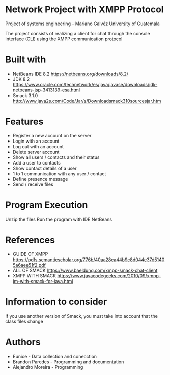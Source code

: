 # Network Project with XMPP Protocol

Project of systems engineering - Mariano Galvéz University of Guatemala

The project consists of realizing a client for chat through the console interface (CLI) using the XMPP communication protocol

# Built with

- NetBeans IDE 8.2 https://netbeans.org/downloads/8.2/
- JDK 8.2 https://www.oracle.com/technetwork/es/java/javase/downloads/jdk-netbeans-jsp-3413139-esa.html
- Smack 3.1.0 http://www.java2s.com/Code/Jar/s/Downloadsmack310sourcesjar.htm

# Features

- Register a new account on the server
- Login with an account
- Log out with an account
- Delete server account
- Show all users / contacts and their status
- Add a user to contacts
- Show contact details of a user
- 1 to 1 communication with any user / contact
- Define presence message
- Send / receive files

# Program Execution

Unzip the files
Run the program with IDE NetBeans

# References
- GUIDE OF XMPP
https://pdfs.semanticscholar.org/776b/40aa28ca44b9c8d044e37d51405a6aee51f2.pdf
- ALL OF SMACK
https://www.baeldung.com/xmpp-smack-chat-client
- XMPP WITH SMACK
https://www.javacodegeeks.com/2010/09/xmpp-im-with-smack-for-java.html

# Information to consider

If you use another version of Smack, you must take into account that the class files change

# Authors
- Eunice - Data collection and conecction
- Brandon Paredes - Programming and documentation
- Alejandro Moreira - Programming 
